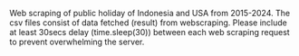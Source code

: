 Web scraping of public holiday of Indonesia and USA from 2015-2024.
The csv files consist of data fetched (result) from webscraping.
Please include at least 30secs delay (time.sleep(30)) between each web scraping request to prevent overwhelming the server.
